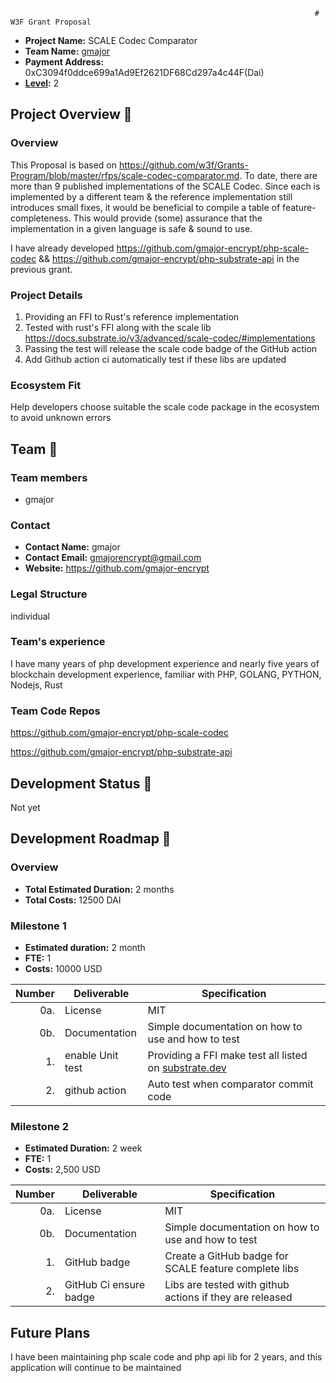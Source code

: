                                                                         # W3F Grant Proposal

* **Project Name:** SCALE Codec Comparator
* **Team Name:** [gmajor](https://github.com/gmajor-encrypt)
* **Payment Address:** 0xC3094f0ddce699a1Ad9Ef2621DF68Cd297a4c44F(Dai)
* **[Level](https://github.com/w3f/Grants-Program/tree/master#level_slider-levels):** 2

## Project Overview :page_facing_up:

### Overview

This Proposal is based on https://github.com/w3f/Grants-Program/blob/master/rfps/scale-codec-comparator.md.
To date, there are more than 9 published implementations of the SCALE Codec. Since each is implemented by a different team & the
reference implementation still introduces small fixes, it would be beneficial to compile a table of
feature-completeness. This would provide (some) assurance that the implementation in a given language is safe & sound to
use.

I have already developed https://github.com/gmajor-encrypt/php-scale-codec
&& https://github.com/gmajor-encrypt/php-substrate-api in the previous grant.

### Project Details

1. Providing an FFI to Rust's reference implementation
2. Tested with rust's FFI along with the scale lib https://docs.substrate.io/v3/advanced/scale-codec/#implementations
3. Passing the test will release the scale code badge of the GitHub action
4. Add Github action ci automatically test if these libs are updated

### Ecosystem Fit

Help developers choose suitable the scale code package in the ecosystem to avoid unknown errors

## Team :busts_in_silhouette:

### Team members

* gmajor

### Contact

* **Contact Name:** gmajor
* **Contact Email:** gmajorencrypt@gmail.com
* **Website:** https://github.com/gmajor-encrypt

### Legal Structure

individual

### Team's experience

I have many years of php development experience and nearly five years of blockchain development experience, familiar
with PHP, GOLANG, PYTHON, Nodejs, Rust

### Team Code Repos

https://github.com/gmajor-encrypt/php-scale-codec

https://github.com/gmajor-encrypt/php-substrate-api

## Development Status :open_book:

Not yet

## Development Roadmap :nut_and_bolt:

### Overview

* **Total Estimated Duration:** 2 months
* **Total Costs:** 12500 DAI

### Milestone 1

* **Estimated duration:** 2 month
* **FTE:**  1
* **Costs:** 10000 USD

| Number | Deliverable      | Specification                                                                                                               |
|-------:|------------------|-----------------------------------------------------------------------------------------------------------------------------|
|    0a. | License          | MIT                                                                                                                         |
|    0b. | Documentation    | Simple documentation on how to use and how to test                                                                          |
|     1. | enable Unit test | Providing a FFI make test all listed on [substrate.dev](https://docs.substrate.io/v3/advanced/scale-codec/#implementations) |  
|     2. | github action    | Auto test when comparator commit code                                                                                       |  

### Milestone 2

* **Estimated Duration:** 2 week
* **FTE:**  1
* **Costs:** 2,500 USD

| Number | Deliverable            | Specification                                            |
|-------:|------------------------|----------------------------------------------------------|
|    0a. | License                | MIT                                                      |
|    0b. | Documentation          | Simple documentation on how to use and how to test       |
|     1. | GitHub badge           | Create a GitHub badge for SCALE feature complete libs    |
|     2. | GitHub Ci ensure badge | Libs are tested with github actions if they are released |

## Future Plans

I have been maintaining php scale code and php api lib for 2 years, and this application will continue to be maintained